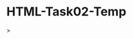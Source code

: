 # HTML-Task02-Temp
<!DOCTYPE html>
<html lang="en">
<title>Weather Detector</title>
<head>
    <body>
        <script>
            function getHot(temp) {
	            var temp = prompt("Enter the temp ");
                if (temp >30) {
                document.write ("HOT");
                }
                else if (temp =< 30) {
                document.write ("COLD")
                }
                                                }
                </script>
    </body>
	</head>
</html>>
